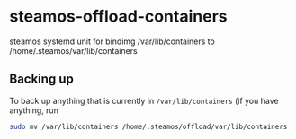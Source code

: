 # steamos-offload-containers
steamos systemd unit for bindimg /var/lib/containers to /home/.steamos/var/lib/containers

## Backing up

To back up anything that is currently in `/var/lib/containers` (if you have anything, run

```bash
sudo mv /var/lib/containers /home/.steamos/offload/var/lib/containers
```
